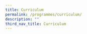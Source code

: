 ```yaml
---
title: Curriculum
permalink: /programmes/curriculum/
description: ""
third_nav_title: Curriculum
---
```


